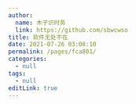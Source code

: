 ```yaml
---
author: 
  name: 木子识时务
  link: https://github.com/sbwcwso
title: 软件无处不在
date: 2021-07-26 03:08:10
permalink: /pages/fca801/
categories: 
  - null
tags: 
  - null
editLink: true
---
```

